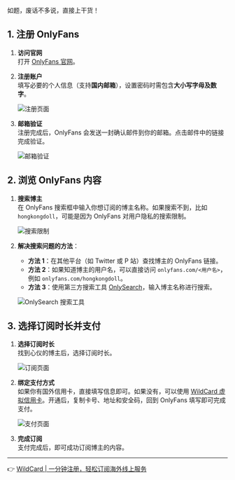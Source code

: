 如题，废话不多说，直接上干货！

## 1. 注册 OnlyFans

1. **访问官网**  
   打开 [OnlyFans 官网](https://onlyfans.com/)。

2. **注册账户**  
   填写必要的个人信息（支持**国内邮箱**），设置密码时需包含**大小写字母及数字**。

   ![注册页面](https://open-ai-blog.oss-cn-nanjing.aliyuncs.com/img/202510252052724.png)

3. **邮箱验证**  
   注册完成后，OnlyFans 会发送一封确认邮件到你的邮箱。点击邮件中的链接完成验证。

   ![邮箱验证](https://open-ai-blog.oss-cn-nanjing.aliyuncs.com/img/202510252053383.png)

## 2. 浏览 OnlyFans 内容

1. **搜索博主**  
   在 OnlyFans 搜索框中输入你想订阅的博主名称。如果搜索不到，比如 `hongkongdoll`，可能是因为 OnlyFans 对用户隐私的搜索限制。

   ![搜索限制](https://open-ai-blog.oss-cn-nanjing.aliyuncs.com/img/202510252053137.png)

2. **解决搜索问题的方法**：
   - **方法 1**：在其他平台（如 Twitter 或 P 站）查找博主的 OnlyFans 链接。
   - **方法 2**：如果知道博主的用户名，可以直接访问 `onlyfans.com/<用户名>`，例如 `onlyfans.com/hongkongdoll`。
   - **方法 3**：使用第三方搜索工具 [OnlySearch](https://onlysearch.co/)，输入博主名称进行搜索。

   ![OnlySearch 搜索工具](https://open-ai-blog.oss-cn-nanjing.aliyuncs.com/img/202510252056230.png)

## 3. 选择订阅时长并支付

1. **选择订阅时长**  
   找到心仪的博主后，选择订阅时长。

   ![订阅页面](https://open-ai-blog.oss-cn-nanjing.aliyuncs.com/img/202510252057889.png)

2. **绑定支付方式**  
   如果你有国外信用卡，直接填写信息即可。如果没有，可以使用 [WildCard 虚拟信用卡](https://bit.ly/bewildcard)。开通后，复制卡号、地址和安全码，回到 OnlyFans 填写即可完成支付。

   ![支付页面](https://open-ai-blog.oss-cn-nanjing.aliyuncs.com/img/202510252059334.png)

3. **完成订阅**  
   支付完成后，即可成功订阅博主的内容。

---

👉 [WildCard | 一分钟注册，轻松订阅海外线上服务](https://bit.ly/bewildcard)